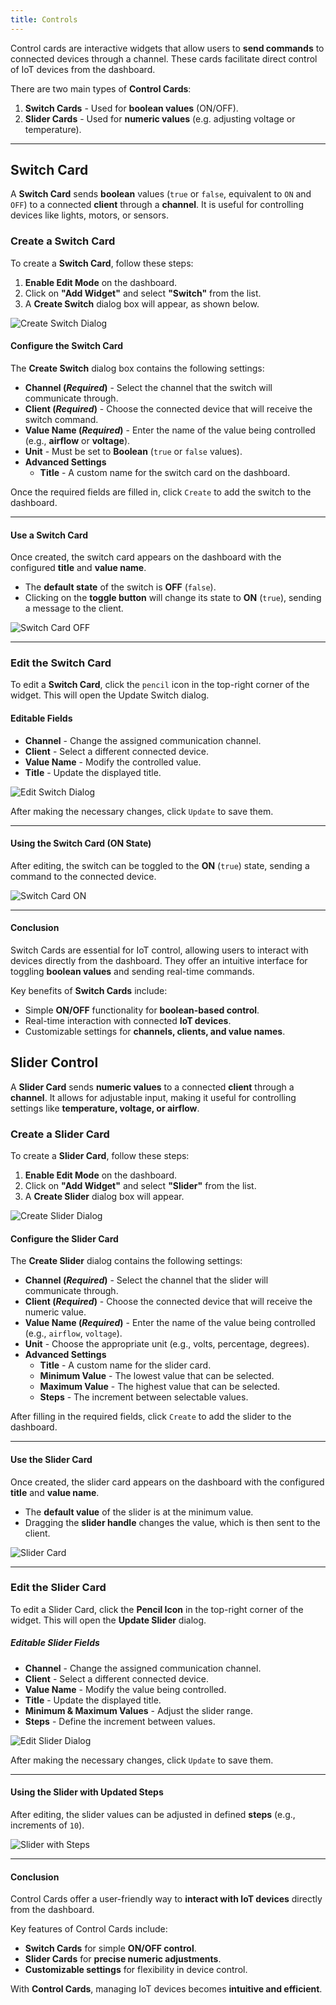 ```yaml
---
title: Controls
---
```


Control cards are interactive widgets that allow users to **send commands** to connected devices through a channel. These cards facilitate direct control of IoT devices from the dashboard.

There are two main types of **Control Cards**:

1. **Switch Cards** - Used for **boolean values** (ON/OFF).
2. **Slider Cards** - Used for **numeric values** (e.g. adjusting voltage or temperature).

---

## **Switch Card**

A **Switch Card** sends **boolean** values (`true` or `false`, equivalent to `ON` and `OFF`) to a connected **client** through a **channel**. It is useful for controlling devices like lights, motors, or sensors.

### Create a Switch Card

To create a **Switch Card**, follow these steps:

1. **Enable Edit Mode** on the dashboard.
2. Click on **"Add Widget"** and select **"Switch"** from the list.
3. A **Create Switch** dialog box will appear, as shown below.

![Create Switch Dialog](../img/dashboards/create-switch.png)

#### Configure the Switch Card

The **Create Switch** dialog box contains the following settings:

- **Channel (*Required*)** - Select the channel that the switch will communicate through.
- **Client (*Required*)** - Choose the connected device that will receive the switch command.
- **Value Name (*Required*)** - Enter the name of the value being controlled (e.g., **airflow** or **voltage**).
- **Unit** - Must be set to **Boolean** (`true` or `false` values).
- **Advanced Settings**
  - **Title** - A custom name for the switch card on the dashboard.

Once the required fields are filled in, click `Create` to add the switch to the dashboard.

---

#### **Use a Switch Card**

Once created, the switch card appears on the dashboard with the configured **title** and **value name**.

- The **default state** of the switch is **OFF** (`false`).
- Clicking on the **toggle button** will change its state to **ON** (`true`), sending a message to the client.

![Switch Card OFF](../img/dashboards/switch-off.png)

---

### Edit the Switch Card

To edit a **Switch Card**, click the `pencil` icon in the top-right corner of the widget. This will open the Update Switch dialog.

#### **Editable Fields**

- **Channel** - Change the assigned communication channel.
- **Client** - Select a different connected device.
- **Value Name** - Modify the controlled value.
- **Title** - Update the displayed title.

![Edit Switch Dialog](../img/dashboards/edit-switch.png)

After making the necessary changes, click `Update` to save them.

---

#### **Using the Switch Card (ON State)**

After editing, the switch can be toggled to the **ON** (`true`) state, sending a command to the connected device.

![Switch Card ON](../img/dashboards/switch-on.png)

---

#### **Conclusion**

Switch Cards are essential for IoT control, allowing users to interact with devices directly from the dashboard. They offer an intuitive interface for toggling **boolean values** and sending real-time commands.

Key benefits of **Switch Cards** include:
- Simple **ON/OFF** functionality for **boolean-based control**.
- Real-time interaction with connected **IoT devices**.
- Customizable settings for **channels, clients, and value names**.

## **Slider Control**

A **Slider Card** sends **numeric values** to a connected **client** through a **channel**. It allows for adjustable input, making it useful for controlling settings like **temperature, voltage, or airflow**.

### Create a Slider Card
To create a **Slider Card**, follow these steps:

1. **Enable Edit Mode** on the dashboard.
2. Click on **"Add Widget"** and select **"Slider"** from the list.
3. A **Create Slider** dialog box will appear.

![Create Slider Dialog](../img/dashboards/create-slider.png)

#### Configure the Slider Card

The **Create Slider** dialog contains the following settings:

- **Channel (*Required*)** - Select the channel that the slider will communicate through.
- **Client (*Required*)** - Choose the connected device that will receive the numeric value.
- **Value Name (*Required*)** - Enter the name of the value being controlled (e.g., `airflow`, `voltage`).
- **Unit** - Choose the appropriate unit (e.g., volts, percentage, degrees).
- **Advanced Settings**
  - **Title** - A custom name for the slider card.
  - **Minimum Value** - The lowest value that can be selected.
  - **Maximum Value** - The highest value that can be selected.
  - **Steps** - The increment between selectable values.

After filling in the required fields, click `Create` to add the slider to the dashboard.

---

#### **Use the Slider Card**

Once created, the slider card appears on the dashboard with the configured **title** and **value name**.

- The **default value** of the slider is at the minimum value.
- Dragging the **slider handle** changes the value, which is then sent to the client.

![Slider Card](../img/dashboards/slider-created.png)

---

### Edit the Slider Card

To edit a Slider Card, click the **Pencil Icon** in the top-right corner of the widget. This will open the **Update Slider** dialog.

##### **Editable Slider Fields**

- **Channel** - Change the assigned communication channel.
- **Client** - Select a different connected device.
- **Value Name** - Modify the value being controlled.
- **Title** - Update the displayed title.
- **Minimum & Maximum Values** - Adjust the slider range.
- **Steps** - Define the increment between values.

![Edit Slider Dialog](../img/dashboards/edit-slider.png)

After making the necessary changes, click `Update` to save them.

---

#### **Using the Slider with Updated Steps**

After editing, the slider values can be adjusted in defined **steps** (e.g., increments of `10`).

![Slider with Steps](../img/dashboards/slider-updated.png)

---

#### **Conclusion**

Control Cards offer a user-friendly way to **interact with IoT devices** directly from the dashboard.

Key features of Control Cards include:

- **Switch Cards** for simple **ON/OFF control**.
- **Slider Cards** for **precise numeric adjustments**.
- **Customizable settings** for flexibility in device control.

With **Control Cards**, managing IoT devices becomes **intuitive and efficient**.
